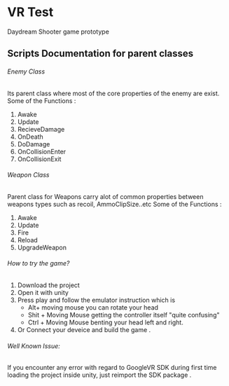 # VR Test

Daydream Shooter game prototype

## Scripts Documentation for parent classes
###### Enemy Class
Its parent class where most of the core properties of the enemy are exist.
Some of the Functions :
1. Awake 
2. Update 
3. RecieveDamage 
4. OnDeath
5. DoDamage
6. OnCollisionEnter
7. OnCollisionExit

###### Weapon Class
Parent class for Weapons carry alot of common properties between weapons types such as recoil, AmmoClipSize..etc
Some of the Functions :
1. Awake
2. Update
3. Fire
4. Reload
5. UpgradeWeapon


###### How to try the game?

1. Download the project
2. Open it with unity
3. Press play and follow the emulator instruction which is 
	- Alt+ moving mouse you can rotate your head
	- Shit + Moving Mouse getting the controller itself "quite confusing"
	- Ctrl + Moving Mouse benting your head left and right.
4. Or Connect your deveice and build the game .

###### Well Known Issue:

If you encounter any error with regard to GoogleVR SDK during first time loading the project inside unity,
just reimport the SDK package .



